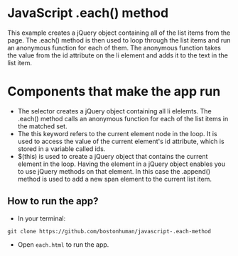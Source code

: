 # JavaScript .each() method

This example creates a jQuery object containing all of the list items from the page. The .each() method is then used to loop through the list items and run an anonymous function for each of them. The anonymous function takes the value from the id attribute on the li element and adds it to the text in the list item.

# Components that make the app run

* The selector creates a jQuery object containing all li elelemts. The .each() method calls an anonymous function for each of the list items in the matched set.
* The this keyword refers to the current element node in the loop. It is used to access the value of the current element's id attribute, which is stored in a variable called ids.
* $(this) is used to create a jQuery object that contains the current element in the loop. Having the element in a jQuery object enables you to use jQuery methods on that element. In this case the .append() method is used to add a new span element to the current list item.

## How to run the app?
* In your terminal:
```
git clone https://github.com/bostonhuman/javascript-.each-method
```
* Open `each.html` to run the app.
